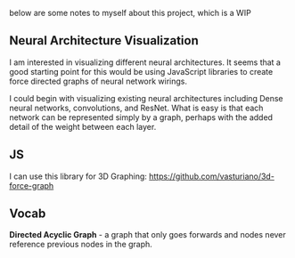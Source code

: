 below are some notes to myself about this project, which is a WIP

## Neural Architecture Visualization
I am interested in visualizing different neural architectures. It seems
that a good starting point for this would be using JavaScript libraries
to create force directed graphs of neural network wirings.

I could begin with visualizing existing neural architectures
including Dense neural networks, convolutions, and ResNet. What
is easy is that each network can be represented simply by a graph,
perhaps with the added detail of the weight between each layer.

## JS
I can use this library for 3D Graphing: https://github.com/vasturiano/3d-force-graph

## Vocab
**Directed Acyclic Graph** - a graph that only goes forwards and
nodes never reference previous nodes in the graph.
